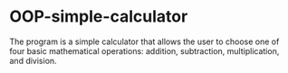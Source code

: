 # OOP-simple-calculator
The program is a simple calculator that allows the user to choose one of four basic mathematical operations: addition, subtraction, multiplication, and division.
